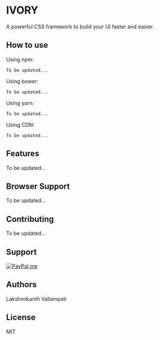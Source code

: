 # IVORY

A powerful CSS framework to build your UI faster and easier.

## How to use

Using npm:

```shell
To be updated...
```

Using bower:

```shell
To be updated...
```

Using yarn:

```shell
To be updated...
```

Using CDN:

```shell
To be updated...
```

## Features

To be updated...

## Browser Support

To be updated...

## Contributing

To be updated...


## Support

[![PayPal.me](https://img.shields.io/badge/paypal-donate-119fde.svg)](https://www.paypal.me/LakshmikanthV)


## Authors

Lakshmikanth Vallampati

## License

MIT

